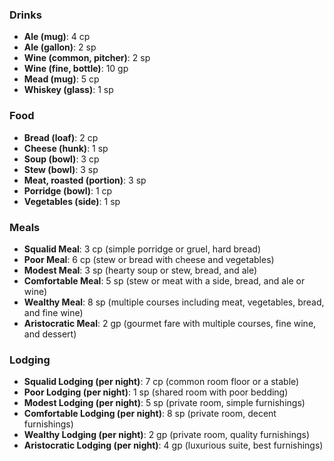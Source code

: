 ### Drinks

- **Ale (mug)**: 4 cp
- **Ale (gallon)**: 2 sp
- **Wine (common, pitcher)**: 2 sp
- **Wine (fine, bottle)**: 10 gp
- **Mead (mug)**: 5 cp
- **Whiskey (glass)**: 1 sp

### Food

- **Bread (loaf)**: 2 cp
- **Cheese (hunk)**: 1 sp
- **Soup (bowl)**: 3 cp
- **Stew (bowl)**: 3 sp
- **Meat, roasted (portion)**: 3 sp
- **Porridge (bowl)**: 1 cp
- **Vegetables (side)**: 1 sp

### Meals

- **Squalid Meal**: 3 cp (simple porridge or gruel, hard bread)
- **Poor Meal**: 6 cp (stew or bread with cheese and vegetables)
- **Modest Meal**: 3 sp (hearty soup or stew, bread, and ale)
- **Comfortable Meal**: 5 sp (stew or meat with a side, bread, and ale or wine)
- **Wealthy Meal**: 8 sp (multiple courses including meat, vegetables, bread, and fine wine)
- **Aristocratic Meal**: 2 gp (gourmet fare with multiple courses, fine wine, and dessert)

### Lodging

- **Squalid Lodging (per night)**: 7 cp (common room floor or a stable)
- **Poor Lodging (per night)**: 1 sp (shared room with poor bedding)
- **Modest Lodging (per night)**: 5 sp (private room, simple furnishings)
- **Comfortable Lodging (per night)**: 8 sp (private room, decent furnishings)
- **Wealthy Lodging (per night)**: 2 gp (private room, quality furnishings)
- **Aristocratic Lodging (per night)**: 4 gp (luxurious suite, best furnishings)